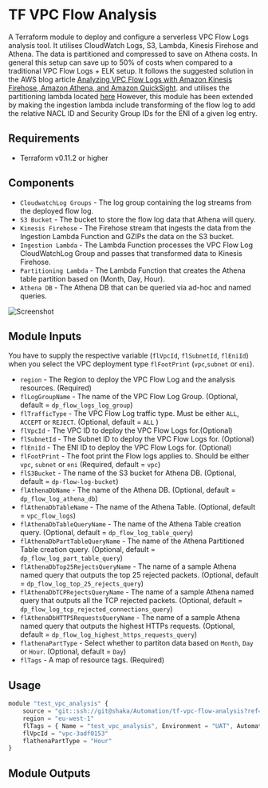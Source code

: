 # TF VPC Flow Analysis
A Terraform module to deploy and configure a serverless VPC Flow Logs analysis tool.
It utilises CloudWatch Logs, S3, Lambda, Kinesis Firehose and Athena. The data is partitioned
and compressed to save on Athena costs. In general this setup can save up to 50% of costs
when compared to a traditional VPC Flow Logs + ELK setup. It follows the suggested solution
in the AWS blog article [Analyzing VPC Flow Logs with Amazon Kinesis Firehose, Amazon Athena, and Amazon QuickSight](https://aws.amazon.com/blogs/big-data/analyzing-vpc-flow-logs-with-amazon-kinesis-firehose-amazon-athena-and-amazon-quicksight/).
and utilises the partitioning lambda located [here](https://github.com/bsnively/aws-big-data-blog/tree/master/aws-blog-vpcflowlogs-athena-quicksight/PartitioningFunction)
However, this module has been extended by making the ingestion lambda include transforming of the flow log to add the relative NACL ID and Security Group IDs for the ENI of a given log entry.

## Requirements
* Terraform v0.11.2 or higher

## Components
- `CloudwatchLog Groups` - The log group containing the log streams from the deployed flow log.
- `S3 Bucket` - The bucket to store the flow log data that Athena will query.
- `Kinesis Firehose` - The Firehose stream that ingests the data from the Ingestion Lambda Function and GZIPs the data on the S3 bucket.
- `Ingestion Lambda` - The Lambda Function processes the VPC Flow Log CloudWatchLog Group and passes that transformed data to Kinesis Firehose.
- `Partitioning Lambda` - The Lambda Function that creates the Athena table partition based on (Month, Day, Hour).
- `Athena DB` - The Athena DB that can be queried via ad-hoc and named queries.

![Screenshot](files/dp_flow_log_analysis.png)

## Module Inputs
You have to supply the respective variable (`flVpcId`, `flSubnetId`, `flEniId`) when you select the VPC deployment type `flFootPrint` (`vpc`,`subnet` or `eni`).

- `region` - The Region to deploy the VPC Flow Log and the analysis resources. (Required)
- `flLogGroupName` - The name of the VPC Flow Log Group. (Optional, default = `dp_flow_logs_log_group`)
- `flTrafficType` - The VPC Flow Log traffic type. Must be either `ALL`, `ACCEPT` or `REJECT`. (Optional, default = `ALL` )
- `flVpcId` - The VPC ID to deploy the VPC Flow Logs for.(Optional)
- `flSubnetId` - The Subnet ID to deploy the VPC Flow Logs for. (Optional)
- `flEniId` - The ENI ID to deploy the VPC Flow Logs for. (Optional)
- `flFootPrint` - The foot print the Flow logs applies to. Should be either `vpc`, `subnet` or `eni` (Required, default = `vpc`)
- `flS3Bucket` - The name of the S3 bucket for Athena DB. (Optional, default = `dp-flow-log-bucket`)
- `flAthenaDbName` - The name of the Athena DB. (Optional, default = `dp_flow_log_athena_db`)
- `flAthenaDbTableName` - The name of the Athena Table. (Optional, default = `vpc_flow_logs`)
- `flAthenaDbTableQueryName` - The name of the Athena Table creation query. (Optional, default = `dp_flow_log_table_query`)
- `flAthenaDbPartTableQueryName` - The name of the Athena Partitioned Table creation query. (Optional, default = `dp_flow_log_part_table_query`)
- `flAthenaDbTop25RejectsQueryName` - The name of a sample Athena named query that outputs the top 25 rejected packets. (Optional, default = `dp_flow_log_top_25_rejects_query`)
- `flAthenaDbTCPRejectsQueryName` - The name of a sample Athena named query that outputs all the TCP rejected packets. (Optional, default = `dp_flow_log_tcp_rejected_connections_query`)
- `flAthenaDbHTTPSRequestsQueryName` - The name of a sample Athena named query that outputs the highest HTTPs requests. (Optional, default = `dp_flow_log_highest_https_requests_query`)
- `flathenaPartType` - Select whether to partiton data based on `Month`, `Day` or `Hour`. (Optional, default = `Day`)
- `flTags` - A map of resource tags. (Required)

## Usage
``` js
module "test_vpc_analysis" {
    source = "git::ssh://git@shaka/Automation/tf-vpc-flow-analysis?ref=1.0"
    region = "eu-west-1"
    flTags = { Name = "test_vpc_analysis", Environment = "UAT", Automation = "created by terraform" }
    flVpcId = "vpc-3adf0153"
    flathenaPartType = "Hour"
}

```
## Module Outputs
